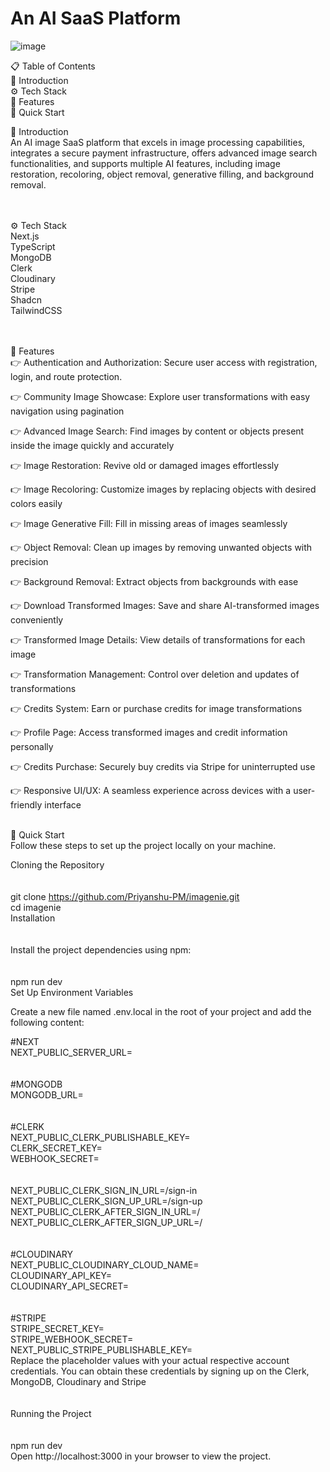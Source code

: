 # An AI SaaS Platform

![image]([https://github.com/AbhijitKhyade/Imaginify/assets/129264746/a4159767-6ae9-4496-991e-1e9bb4e7c511](https://github.com/Priyanshu-PM/Imagenie/blob/master/public/assets/Home1.png))



📋 Table of Contents<br>
🤖 Introduction<br>
⚙️ Tech Stack<br>
🔋 Features<br>
🤸 Quick Start<br>


🤖 Introduction<br>
An AI image SaaS platform that excels in image processing capabilities, integrates a secure payment infrastructure, offers advanced image search functionalities, and supports multiple AI features, including image restoration, recoloring, object removal, generative filling, and background removal.

<br><br>
⚙️ Tech Stack<br>
Next.js<br>
TypeScript<br>
MongoDB<br>
Clerk<br>
Cloudinary<br>
Stripe<br>
Shadcn<br>
TailwindCSS<br>
<br><br>

🔋 Features<br>
👉 Authentication and Authorization: Secure user access with registration, login, and route protection.

👉 Community Image Showcase: Explore user transformations with easy navigation using pagination

👉 Advanced Image Search: Find images by content or objects present inside the image quickly and accurately

👉 Image Restoration: Revive old or damaged images effortlessly

👉 Image Recoloring: Customize images by replacing objects with desired colors easily

👉 Image Generative Fill: Fill in missing areas of images seamlessly

👉 Object Removal: Clean up images by removing unwanted objects with precision

👉 Background Removal: Extract objects from backgrounds with ease

👉 Download Transformed Images: Save and share AI-transformed images conveniently

👉 Transformed Image Details: View details of transformations for each image

👉 Transformation Management: Control over deletion and updates of transformations

👉 Credits System: Earn or purchase credits for image transformations

👉 Profile Page: Access transformed images and credit information personally

👉 Credits Purchase: Securely buy credits via Stripe for uninterrupted use

👉 Responsive UI/UX: A seamless experience across devices with a user-friendly interface
<br><br>

🤸 Quick Start<br>
Follow these steps to set up the project locally on your machine.<br>

Cloning the Repository<br>
<br><br>
git clone https://github.com/Priyanshu-PM/imagenie.git<br>
cd imagenie<br>
Installation<br>
<br><br>
Install the project dependencies using npm:<br>
<br><br>
npm run dev<br>
Set Up Environment Variables<br>

Create a new file named .env.local in the root of your project and add the following content:<br>

#NEXT<br>
NEXT_PUBLIC_SERVER_URL=<br>
<br><br>
#MONGODB<br>
MONGODB_URL=<br>
<br><br>
#CLERK<br>
NEXT_PUBLIC_CLERK_PUBLISHABLE_KEY=<br>
CLERK_SECRET_KEY=<br>
WEBHOOK_SECRET=<br>
<br><br>
NEXT_PUBLIC_CLERK_SIGN_IN_URL=/sign-in<br>
NEXT_PUBLIC_CLERK_SIGN_UP_URL=/sign-up<br>
NEXT_PUBLIC_CLERK_AFTER_SIGN_IN_URL=/<br>
NEXT_PUBLIC_CLERK_AFTER_SIGN_UP_URL=/<br>
<br><br>
#CLOUDINARY<br>
NEXT_PUBLIC_CLOUDINARY_CLOUD_NAME=<br>
CLOUDINARY_API_KEY=<br>
CLOUDINARY_API_SECRET=<br>
<br><br>
#STRIPE<br>
STRIPE_SECRET_KEY=<br>
STRIPE_WEBHOOK_SECRET=<br>
NEXT_PUBLIC_STRIPE_PUBLISHABLE_KEY=<br>
Replace the placeholder values with your actual respective account credentials. You can obtain these credentials by signing up on the Clerk, MongoDB, Cloudinary and Stripe<br>
<br><br>
Running the Project<br>
<br><br>
npm run dev<br>
Open http://localhost:3000 in your browser to view the project.<br>
